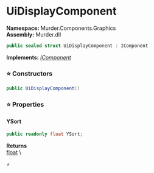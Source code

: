 # UiDisplayComponent

**Namespace:** Murder.Components.Graphics \
**Assembly:** Murder.dll

```csharp
public sealed struct UiDisplayComponent : IComponent
```

**Implements:** _[IComponent](../../../Bang/Components/IComponent.html)_

### ⭐ Constructors
```csharp
public UiDisplayComponent()
```

### ⭐ Properties
#### YSort
```csharp
public readonly float YSort;
```

**Returns** \
[float](https://learn.microsoft.com/en-us/dotnet/api/System.Single?view=net-7.0) \


⚡